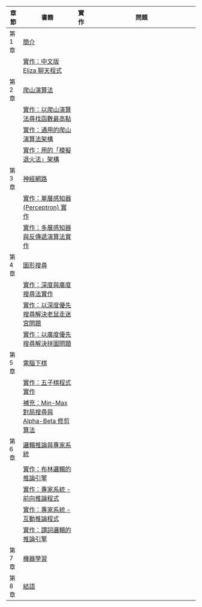| 章節 | 書籍                     | 實作       | 問題                           |
|----|------------------------------|------------|------------------------------------|
| 第 1 章 | [簡介](basic.html)           |            | 　　　　　　　　　　　　　　　　　 |
|  | [實作：中文版 Eliza 聊天程式](eliza.html)      |  |                                    |
| 第 2 章 |  [爬山演算法](hillClimbing.html) |         | 　　　　　　　　　　　　　　　　　 |
|  | [實作：以爬山演算法尋找函數最高點](hillClimbingMax.html) |         | 　　　　　　　　　　　　　　　　　 |
|  | [實作：通用的爬山演算法架構](hillClimbingFramework.html) |         | 　　　　　　　　　　　　　　　　　 |
|  | [實作：用的「模擬退火法」架構](simulatedAnnealing.html) |         | 　　　　　　　　　　　　　　　　　 |
| 第 3 章  | [神經網路](neural.html)      |  |                                    |
|  | [實作：單層感知器 (Perceptron) 實作](perceptron.html)      |  |                                    |
|  | [實作：多層感知器與反傳遞演算法實作](backprop.html)      |  |                                    |
| 第 4 章 |  [圖形搜尋](search.html)      |        |                            |
|  | [實作：深度與廣度搜尋法實作](search_jscode.html)      |      |                            |
|  | [實作：以深度優先搜尋解決老鼠走迷宮問題](search_dfs_mousepath.html)      |      |                            |
|  | [實作：以廣度優先搜尋解決拼圖問題](search_bfs_puzzle.html)      |      |                            |
| 第 5 章 |  [電腦下棋](chess.html)      |        |                            |
|  | [實作：五子棋程式實作](chess_gomoku.html)       |     |                            |
|  | [補充：Min-Max 對局搜尋與 Alpha-Beta 修剪算法](chess_minmax.html)       |     |                            |
| 第 6 章  |  [邏輯推論與專家系統](logic.html)       |  |    |
|  | [實作：布林邏輯的推論引擎](logicBoolean.html)       |  |    |
|  | [實作：專家系統 - 前向推論程式](logicExpertForward.html)         |  |    |
|  | [實作：專家系統 - 互動推論程式](logicExpertQuery.html)         |  |    |
|  | [實作：謂詞邏輯的推論引擎](logicPredicate.html)         |  |    |
| 第 7 章  |  [機器學習](machineLearning.html)       |  |    |
| 第 8 章 | [結語](conclusion.html)  |    |                                    |

